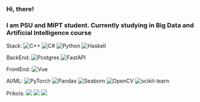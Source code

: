 ### Hi, there!

### I am PSU and MIPT student. Currently studying in Big Data and Artificial Intelligence course

Stack:
![C++](https://img.shields.io/badge/c++-%2300599C.svg?style=for-the-badge&logo=c%2B%2B&logoColor=white)
![C#](https://img.shields.io/badge/c%23-%23239120.svg?style=for-the-badge&logo=c-sharp&logoColor=white)
![Python](https://img.shields.io/badge/python-3670A0?style=for-the-badge&logo=python&logoColor=ffdd54)
![Haskell](https://img.shields.io/badge/Haskell-5e5086?style=for-the-badge&logo=haskell&logoColor=white)

BackEnd:
![Postgres](https://img.shields.io/badge/postgres-%23316192.svg?style=for-the-badge&logo=postgresql&logoColor=white)
![FastAPI](https://img.shields.io/badge/FastAPI-%2300D5D1.svg?style=for-the-badge&logo=fastapi&logoColor=white)

FrontEnd:
![Vue](https://img.shields.io/badge/Vue.js-%234FC08D.svg?style=for-the-badge&logo=vue.js&logoColor=white)

AI/ML:
![PyTorch](https://img.shields.io/badge/PyTorch-%23EE4C2C.svg?style=for-the-badge&logo=pytorch&logoColor=white)
![Pandas](https://img.shields.io/badge/Pandas-%23150458.svg?style=for-the-badge&logo=pandas&logoColor=white)
![Seaborn](https://img.shields.io/badge/Seaborn-%2343B02A.svg?style=for-the-badge&logo=seaborn&logoColor=white)
![OpenCV](https://img.shields.io/badge/OpenCV-%23FFA500.svg?style=for-the-badge&logo=opencv&logoColor=white)
![scikit-learn](https://img.shields.io/badge/scikit--learn-%23F7931E.svg?style=for-the-badge&logo=scikit-learn&logoColor=white)

Prikols:
<a href="https://t.me/OffsetSa"><img src="https://img.shields.io/badge/Telegram-2CA5E0?style=for-the-badge&logo=telegram&logoColor=white"/></a>
<a href="https://leetcode.com/OffsetSaS/"><img src="https://img.shields.io/badge/LeetCode-000000?style=for-the-badge&logo=LeetCode&logoColor=#d16c06"/></a>
<a href="https://www.kaggle.com/grigoriybeshlyaga"><img src="https://img.shields.io/badge/Kaggle-blue?style=for-the-badge&logo=kaggle&logoColor=white"/></a>
